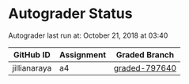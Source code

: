 # Autograder Status
Autograder last run at: October 21, 2018 at 03:40

| GitHub ID | Assignment | Graded Branch |
|-----------|------------|---------------|
| jillianaraya | a4 | [graded-797640](https://github.com/Fall2018COMP401-001/a4-jillianaraya/tree/graded-797640) | 
